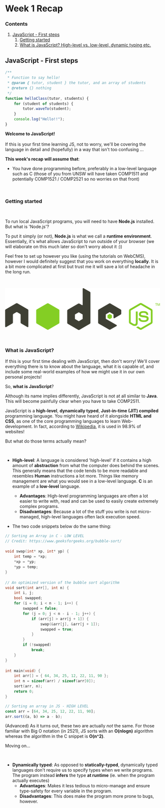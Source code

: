 # Week 1 Recap

<h3 id="contents">Contents</h3>
<ol>
    <li>
        <a href="#intro">JavaScript - First steps</a>
        <ol>
         <li>
            <a href="#getting-started">Getting started</a>
         </li>
         <li>
            <a href="#what-is-js">What is JavaScript? High-level vs. low-level, dynamic typing etc.</a>
         </li>
        </ol>
    </li>
</ol>

<h2 id="intro"> JavaScript - First steps </h2>

```javascript
/**
 * Function to say hello!
 * @param { tutor, student } the tutor, and an array of students
 * @return {} nothing
 */
function helloClass(tutor, students) {
    for (student of students) {
        tutor.waveTo(student);
    }
    console.log("Hello!!");
}
```

**Welcome to JavaScript!**<br><br>
If this is your first time learning JS, not to worry, we'll be covering the language in detail and (hopefully) in a way that isn't too confusing ...

**This week's recap will assume that**:

-   You have done programming before, preferably in a low-level language such as C (those of you from UNSW will have taken COMP1511 and potentially COMP1521 / COMP2521 so no worries on that front)

<br>

<h3 id="getting-started"> Getting started </h3>

<br>

To run local JavaScript programs, you will need to have **Node.js** installed.
But what is 'Node.js'?

To put it simply (or not), **Node.js** is what we call a **runtime environment**. Essentially, it's what allows JavaScript to run outside of your browser (we will elaborate on this much later so don't worry about it :))

Feel free to set up however you like (using the tutorials on WebCMS), however I would definitely suggest that you work on everything **locally**. It is a bit more complicated at first but trust me it will save a lot of headache in the long run.

<br>

![Node.js Logo](image.png)

<br>

<h3 id="what-is-js"> What is JavaScript? </h3>

If this is your first time dealing with JavaScript, then don't worry! We'll cover everything there is to know about the language, what it is capable of, and include some real-world examples of how we might use it in our own personal projects!

So, **what is JavaScript**?

Although its name implies differently, JavaScript is not at all similar to **Java**. This will become painfully clear when you have to take COMP2511.

JavaScript is a **high-level**, **dynamically typed**, **Just-in-time (JIT) compiled** programming language. You might have heard of it alongside **HTML and CSS**, as one of the core programming languages to learn Web-development. In fact, according to [Wikipedia](https://en.wikipedia.org/wiki/JavaScript), it is used in 98.9% of websites!

But what do those terms actually mean?

<br>

-   **High-level**: A language is considered 'high-level' if it contains a high amount of **abstraction** from what the computer does behind the scenes. This generally means that the code tends to be more readable and resembles **Human** instructions a lot more. Things like memory management are what you would see in a low-level language. **C** is an example of a **low-level** language.

    -   **Advantages**: High-level programming languages are often a lot easier to write with, read and can be used to easily create extremely complex programs.
    -   **Disadvantages**: Because a lot of the stuff you write is not micro-managed, high-level languages often lack execution speed.

-   The two code snippets below do the same thing:

```C
// Sorting an Array in C - LOW LEVEL
// Credit: https://www.geeksforgeeks.org/bubble-sort/

void swap(int* xp, int* yp) {
    int temp = *xp;
    *xp = *yp;
    *yp = temp;
}

// An optimized version of the bubble sort algorithm
void sort(int arr[], int n) {
    int i, j;
    bool swapped;
    for (i = 0; i < n - 1; i++) {
        swapped = false;
        for (j = 0; j < n - i - 1; j++) {
            if (arr[j] > arr[j + 1]) {
                swap(&arr[j], &arr[j + 1]);
                swapped = true;
            }
        }
        if (!swapped)
            break;
    }
}

int main(void) {
    int arr[] = { 64, 34, 25, 12, 22, 11, 90 };
    int n = sizeof(arr) / sizeof(arr[0]);
    sort(arr, n);
    return 0;
}
```

```javascript
// Sorting an array in JS - HIGH LEVEL
const arr = [64, 34, 25, 12, 22, 11, 90];
arr.sort((a, b) => a - b);
```

(Advanced) As it turns out, these two are actually _not_ the same. For those familiar with Big O notation (in 2521), JS sorts with an **O(nlogn)** algorithm whereas the algorithm in the C snippet is **O(n^2)**.

Moving on...

<br>

-   **Dynamically typed**: As opposed to **statically-typed**, dynamically typed languages don't require us to specify types when we write programs. The program instead **infers** the type **at runtime** (ie. when the program actually executes)
    -   **Advantages**: Makes it less tedious to micro-manage and ensure type-safety for every variable in the program.
    -   **Disadvantages**: This does make the program more prone to bugs, however.
